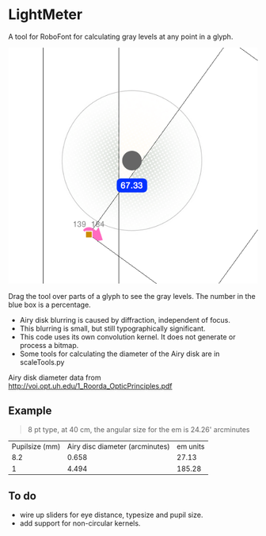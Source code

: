 # LightMeter
A tool for RoboFont for calculating gray levels at any point in a glyph.

![LightMeter Screenshot](https://github.com/LettError/LightMeter/blob/master/LightMeterScreenshot.png)

Drag the tool over parts of a glyph to see the gray levels. The number in the blue box is a percentage.

* Airy disk blurring is caused by diffraction, independent of focus.
* This blurring is small, but still typographically significant.
* This code uses its own convolution kernel. It does not generate or process a bitmap. 
* Some tools for calculating the diameter of the Airy disk are in scaleTools.py

Airy disk diameter data from http://voi.opt.uh.edu/1_Roorda_OpticPrinciples.pdf

## Example
> 8 pt type, at 40 cm, the angular size for the em is 24.26' arcminutes

<table>
<tr>
<td>Pupilsize (mm)</td><td>Airy disc diameter (arcminutes)</td><td>em units</td>
</tr>

<tr>
<td> 8.2</td><td>0.658</td><td>27.13</td>
</tr>


<tr>
<td> 1</td><td>4.494</td><td>185.28</td>
</tr>
</table>

## To do
* wire up sliders for eye distance, typesize and pupil size.
* add support for non-circular kernels. 

